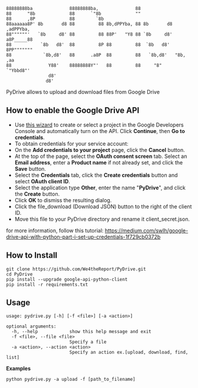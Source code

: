 ```
88888888ba              88888888ba,              88
88      "8b             88      `"8b             ""
88      ,8P             88        `8b
88aaaaaa8P' 8b       d8 88         88 8b,dPPYba, 88 8b       d8  ,adPPYba,
88""""""'   `8b     d8' 88         88 88P'   "Y8 88 `8b     d8' a8P_____88
88           `8b   d8'  88         8P 88         88  `8b   d8'  8PP"""""""
88            `8b,d8'   88      .a8P  88         88   `8b,d8'   "8b,   ,aa
88              Y88'    88888888Y"'   88         88     "8"      `"Ybbd8"'
                d8'                                                         
               d8'             
```

PyDrive allows to upload and download files from Google Drive


## How to enable the Google Drive API

 - Use [this wizard](https://console.developers.google.com/start/api?id=drive) to create or select a project in the Google Developers Console and automatically turn on the API. Click **Continue**, then **Go to credentials**.
 - To obtain credentials for your service account:
 - On the **Add credentials to your project** page, click the **Cancel** button.
 - At the top of the page, select the **OAuth consent screen** tab. Select an **Email address**, enter a **Product name** if not already set, and click the **Save** button.
 - Select the **Credentials** tab, click the **Create credentials** button and select **OAuth client ID**.
 - Select the application type **Other**, enter the name "**PyDrive**", and click the **Create** button.
 - Click **OK** to dismiss the resulting dialog.
 - Click the file_download (Download JSON) button to the right of the client ID.
 - Move this file to your PyDrive directory and rename it client_secret.json.

 for more information, follow this tutorial: https://medium.com/swlh/google-drive-api-with-python-part-i-set-up-credentials-1f729cb0372b


## How to Install

```
git clone https://github.com/We4theReport/PyDrive.git
cd PyDrive
pip install --upgrade google-api-python-client
pip install -r requirements.txt
```

## Usage

```
usage: pydrive.py [-h] [-f <file>] [-a <action>]

optional arguments:
  -h, --help            show this help message and exit
  -f <file>, --file <file>
                        Specify a file
  -a <action>, --action <action>
                        Specify an action ex.[upload, download, find, list]
```

**Examples**

    python pydrive.py -a upload -f [path_to_filename]
